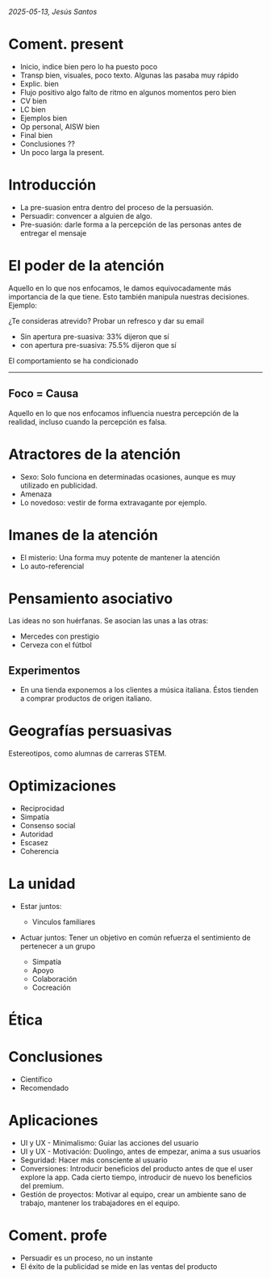 *2025-05-13, Jesús Santos*
# Coment. present
- Inicio, indice bien pero lo ha puesto poco
- Transp bien, visuales, poco texto. Algunas las pasaba muy rápido
- Explic. bien
- Flujo positivo algo falto de ritmo en algunos momentos pero bien
- CV bien
- LC bien
- Ejemplos bien
- Op personal, AISW bien
- Final bien
- Conclusiones ??
- Un poco larga la present.

# Introducción
- La pre-suasion entra dentro del proceso de la persuasión.
- Persuadir: convencer a alguien de algo.
- Pre-suasión: darle forma a la percepción de las personas antes de entregar el mensaje

# El poder de la atención
Aquello en lo que nos enfocamos, le damos equivocadamente más importancia de la que tiene. Esto también manipula nuestras decisiones. Ejemplo:

¿Te consideras atrevido? Probar un refresco y dar su email
- Sin apertura pre-suasiva: 33% dijeron que sí
- con apertura pre-suasiva: 75.5% dijeron que sí

El comportamiento se ha condicionado

---
## Foco = Causa
Aquello en lo que nos enfocamos influencia nuestra percepción de la realidad, incluso cuando la percepción es falsa.


# Atractores de la atención
- Sexo: Solo funciona en determinadas ocasiones, aunque es muy utilizado en publicidad.
- Amenaza
- Lo novedoso: vestir de forma extravagante por ejemplo.


# Imanes de la atención
- El misterio: Una forma muy potente de mantener la atención
- Lo auto-referencial


# Pensamiento asociativo
Las ideas no son huérfanas. Se asocian las unas a las otras:
- Mercedes con prestigio
- Cerveza con el fútbol

## Experimentos
- En una tienda exponemos a los clientes a música italiana. Éstos tienden a comprar productos de origen italiano.


# Geografías persuasivas
Estereotipos, como alumnas de carreras STEM.


# Optimizaciones
- Reciprocidad
- Simpatía
- Consenso social
- Autoridad
- Escasez
- Coherencia


# La unidad
- Estar juntos:
    - Vinculos familiares

- Actuar juntos: Tener un objetivo en común refuerza el sentimiento de pertenecer a un grupo
    - Simpatía
    - Apoyo
    - Colaboración
    - Cocreación

# Ética


# Conclusiones
- Científico
- Recomendado


# Aplicaciones
- UI y UX - Minimalismo: Guiar las acciones del usuario
- UI y UX - Motivación: Duolingo, antes de empezar, anima a sus usuarios
- Seguridad: Hacer más consciente al usuario
- Conversiones: Introducir beneficios del producto antes de que el user explore la app. Cada cierto tiempo, introducir de nuevo los beneficios del premium.
- Gestión de proyectos: Motivar al equipo, crear un ambiente sano de trabajo, mantener los trabajadores en el equipo.

# Coment. profe
- Persuadir es un proceso, no un instante
- El éxito de la publicidad se mide en las ventas del producto

